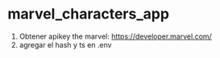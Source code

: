 # marvel_characters_app

1. Obtener apikey the marvel: https://developer.marvel.com/
2. agregar el hash y ts en .env
